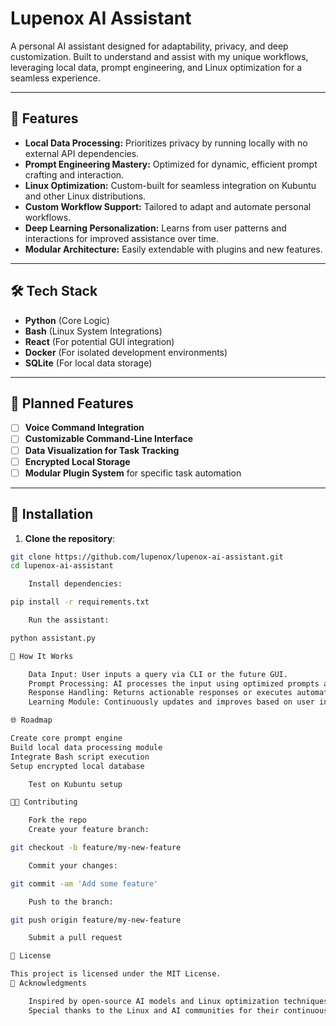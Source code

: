 # Lupenox AI Assistant

A personal AI assistant designed for adaptability, privacy, and deep customization. Built to understand and assist with my unique workflows, leveraging local data, prompt engineering, and Linux optimization for a seamless experience.

---

## 🚀 Features

- **Local Data Processing:** Prioritizes privacy by running locally with no external API dependencies.  
- **Prompt Engineering Mastery:** Optimized for dynamic, efficient prompt crafting and interaction.  
- **Linux Optimization:** Custom-built for seamless integration on Kubuntu and other Linux distributions.  
- **Custom Workflow Support:** Tailored to adapt and automate personal workflows.  
- **Deep Learning Personalization:** Learns from user patterns and interactions for improved assistance over time.  
- **Modular Architecture:** Easily extendable with plugins and new features.

---

## 🛠️ Tech Stack

- **Python** (Core Logic)  
- **Bash** (Linux System Integrations)  
- **React** (For potential GUI integration)  
- **Docker** (For isolated development environments)  
- **SQLite** (For local data storage)  

---

## 🧩 Planned Features

- [ ] **Voice Command Integration**  
- [ ] **Customizable Command-Line Interface**  
- [ ] **Data Visualization for Task Tracking**  
- [ ] **Encrypted Local Storage**  
- [ ] **Modular Plugin System** for specific task automation  

---

## 📂 Installation

1. **Clone the repository**:
```bash
git clone https://github.com/lupenox/lupenox-ai-assistant.git
cd lupenox-ai-assistant

    Install dependencies:

pip install -r requirements.txt

    Run the assistant:

python assistant.py

🤖 How It Works

    Data Input: User inputs a query via CLI or the future GUI.
    Prompt Processing: AI processes the input using optimized prompts and local context.
    Response Handling: Returns actionable responses or executes automated tasks.
    Learning Module: Continuously updates and improves based on user interactions.

🌐 Roadmap

Create core prompt engine
Build local data processing module
Integrate Bash script execution
Setup encrypted local database

    Test on Kubuntu setup

🧑‍💻 Contributing

    Fork the repo
    Create your feature branch:

git checkout -b feature/my-new-feature

    Commit your changes:

git commit -am 'Add some feature'

    Push to the branch:

git push origin feature/my-new-feature

    Submit a pull request

📜 License

This project is licensed under the MIT License.
🙏 Acknowledgments

    Inspired by open-source AI models and Linux optimization techniques.
    Special thanks to the Linux and AI communities for their continuous innovation.
